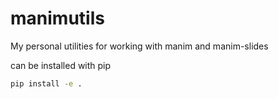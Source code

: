 # manimutils

My personal utilities for working with manim and manim-slides

can be installed with pip

```sh
pip install -e .
```
